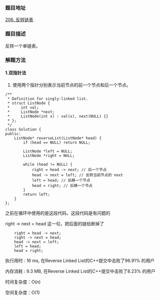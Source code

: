 ### 题目地址

[206. 反转链表](https://leetcode-cn.com/problems/reverse-linked-list/)

### 题目描述
反转一个单链表。

### 解题方法
#### 1.双指针法

1. 使用两个指针分别表示当前节点的前一个节点和后一个节点。

```
/**
 * Definition for singly-linked list.
 * struct ListNode {
 *     int val;
 *     ListNode *next;
 *     ListNode(int x) : val(x), next(NULL) {}
 * };
 */
class Solution {
public:
    ListNode* reverseList(ListNode* head) {
        if (head == NULL) return NULL;
        
        ListNode *left = NULL;
        ListNode *right = NULL;
        
        while (head != NULL) {
            right = head -> next; // 后一个节点
            head -> next = left; // 反转当前节点的 next
            left = head; // 后移一个节点
            head = right; // 后移一个节点
        }
        return left;
    }
};
```

之前在循环中使用的是这段代码，这段代码是有问题的

right -> next = head 这一句，把后面的链给断掉了

```
    right = head -> next;
    right -> next = head;
    head -> next = left;
    left = head;
    head = right;
```

执行用时 : 16 ms, 在Reverse Linked List的C++提交中击败了96.91% 的用户

内存消耗 : 9.3 MB, 在Reverse Linked List的C++提交中击败了8.23% 的用户

时间复杂度：O(n)

空间复杂度：O(1)

